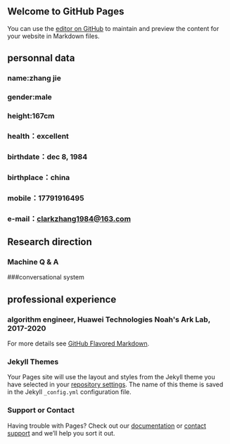 ## Welcome to GitHub Pages

You can use the [editor on GitHub](https://github.com/SuperZhang1984/SuperZhang1984.github.io/edit/master/index.md) to maintain and preview the content for your website in Markdown files.

## personnal data
### name:zhang jie
### gender:male
### height:167cm
### health：excellent
### birthdate：dec 8, 1984 
### birthplace：china 
### mobile：17791916495
### e-mail：clarkzhang1984@163.com

## Research direction
### Machine Q & A
###conversational system

## professional experience
### algorithm engineer, Huawei Technologies Noah's Ark Lab, 2017-2020



For more details see [GitHub Flavored Markdown](https://guides.github.com/features/mastering-markdown/).

### Jekyll Themes

Your Pages site will use the layout and styles from the Jekyll theme you have selected in your [repository settings](https://github.com/SuperZhang1984/SuperZhang1984.github.io/settings). The name of this theme is saved in the Jekyll `_config.yml` configuration file.

### Support or Contact

Having trouble with Pages? Check out our [documentation](https://help.github.com/categories/github-pages-basics/) or [contact support](https://github.com/contact) and we’ll help you sort it out.
